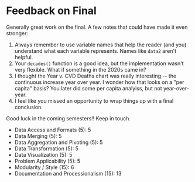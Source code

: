 # Feedback on Final

Generally great work on the final.  A few notes that could have made it even stronger:

1. Always remember to use variable names that help the reader (and you) understand what each variable represents.  Names like `data2` aren't helpful.
2. Your `decades()` function is a good idea, but the implementation wasn't very flexible.  What if something in the 2020s came in?
3. I thought the Year v. CVD Deaths chart was really interesting -- the continuous increase year over year. I wonder how that looks on a "per capita" basis? You later did some per capita analyiss, but not year-over-year.
4. I feel like you missed an opportunity to wrap things up with a final conclusion.

Good luck in the coming semesters!! Keep in touch.


* Data Access and Formats (5): 5
* Data Merging (5): 5
* Data Aggregation and Pivoting (5): 5
* Data Transformation (5): 5
* Data Visualization (5): 5
* Problem Applicability (5): 5
* Modularity / Style (15): 6
* Documentation and Processionalism (15): 13
